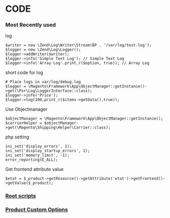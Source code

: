 # CODE

### Most Recently used

log

```
$writer = new \Zend\Log\Writer\Stream(BP . '/var/log/test.log');
$logger = new \Zend\Log\Logger();
$logger->addWriter($writer);
$logger->info('Simple Text Log'); // Simple Text Log
$logger->info('Array Log'.print_r($option, true)); // Array Log
```

short code for log

```
# Place logs in var/log/debug.log 
$logger = \Magento\Framework\App\ObjectManager::getInstance()->get(\Psr\Log\LoggerInterface::class);
$logger->info('Price');
$logger->log(100,print_r($items->getData(),true));
```

Use Objectmanager

```
$objectManager = \Magento\Framework\App\ObjectManager::getInstance();
$carrierHelper = $objectManager->get(\Magento\Shipping\Helper\Carrier::class);
```

php setting

```
ini_set('display_errors', 1);
ini_set('display_startup_errors', 1);
ini_set('memory_limit', -1);
error_reporting(E_ALL);
```

Get frontend attribute value

 ` $etat = $_product->getResource()->getAttribute('etat')->getFrontend()->getValue($_product); `

### [Root scripts](https://bhaveshpp.github.io/code/m2/root-scripts/)

### [Product Custom Options](https://bhaveshpp.github.io/code/m2/product-custom-option/)
